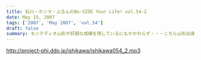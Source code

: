 ```yaml
---
title: 石川・ホンマ・ぶるんのBe-SIDE Your Life! vol.54-2
date: May 15, 2007
tags: ['2007', 'May 2007', 'vol.54']
draft: false
summary: モンテディオ山形が好調な成績を残しているにもかかわらず・・・こちら山形出身ホンマさんはまったく変わらず！今日も、世間の逆のベクトルで冴え渡っておりました。NAMAE
---
```


http://project-phi.ddo.jp/ishikawa/ishikawa054_2.mp3
